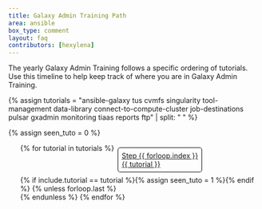 ```yaml
---
title: Galaxy Admin Training Path
area: ansible
box_type: comment
layout: faq
contributors: [hexylena]
---
```


The yearly Galaxy Admin Training follows a specific ordering of tutorials. Use this timeline to help keep track of where you are in Galaxy Admin Training.

{% assign tutorials = "ansible-galaxy tus cvmfs singularity tool-management data-library connect-to-compute-cluster job-destinations pulsar gxadmin monitoring tiaas reports ftp" | split: " " %}

{% assign seen_tuto = 0 %}
<ol id="git-gat-timeline">
{% for tutorial in tutorials %}
    <li class="{% if include.tutorial == tutorial %}active{% elsif seen_tuto == 0 %}disabled{% endif %}">
        <a href="{{ site.baseurl }}/topics/admin/tutorials/{{ tutorial }}/tutorial.html">
            <div>Step {{ forloop.index }}</div>
            <div>{{ tutorial }}</div>
        </a>
    </li>
    {% if include.tutorial == tutorial %}{% assign seen_tuto = 1 %}{% endif %}
    {% unless forloop.last %}
    <span aria-hidden="true">
        <i class="fas fa-arrow-right" aria-hidden="true"></i>
    </span>
    {% endunless %}
{% endfor %}
</ol>

<style type="text/css">
#git-gat-timeline {
    display: flex;
    flex-direction: row;
    flex-wrap: wrap;
}
#git-gat-timeline li  {
    display: flex;
    flex-direction: column;
    border: 1px solid black;
    border-radius: 5px;
    padding: 0.5em;
    margin: 0.5em;
}
#git-gat-timeline li.active {
    background: #a8ffa8;
    color: black;
}
#git-gat-timeline li.disabled {
    background: #eee;
}
#git-gat-timeline span {
    align-self: center;
}
</style>
